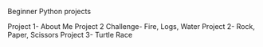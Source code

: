 Beginner Python projects

Project 1- About Me 
Project 2 Challenge- Fire, Logs, Water 
Project 2- Rock, Paper, Scissors 
Project 3- Turtle Race 

